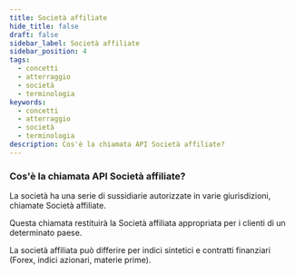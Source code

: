 ```yaml
---
title: Società affiliate
hide_title: false
draft: false
sidebar_label: Società affiliate
sidebar_position: 4
tags:
  - concetti
  - atterraggio
  - società
  - terminologia
keywords:
  - concetti
  - atterraggio
  - società
  - terminologia
description: Cos'è la chiamata API Società affiliate?
---
```


### Cos'è la chiamata API Società affiliate?

La società ha una serie di sussidiarie autorizzate in varie giurisdizioni, chiamate Società affiliate.

Questa chiamata restituirà la Società affiliata appropriata per i clienti di un determinato paese.

La società affiliata può differire per indici sintetici e contratti finanziari (Forex, indici azionari, materie prime).
